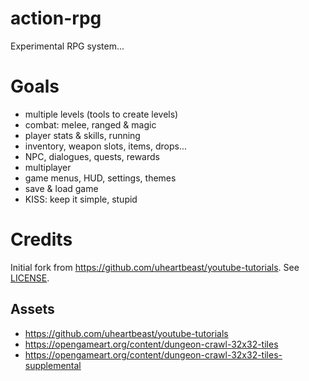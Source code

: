 action-rpg
==========
Experimental RPG system...

# Goals
- multiple levels (tools to create levels)
- combat: melee, ranged & magic
- player stats & skills, running
- inventory, weapon slots, items, drops...
- NPC, dialogues, quests, rewards
- multiplayer
- game menus, HUD, settings, themes
- save & load game
- KISS: keep it simple, stupid

# Credits
Initial fork from https://github.com/uheartbeast/youtube-tutorials. See [LICENSE](LICENSE).

## Assets
- https://github.com/uheartbeast/youtube-tutorials
- https://opengameart.org/content/dungeon-crawl-32x32-tiles
- https://opengameart.org/content/dungeon-crawl-32x32-tiles-supplemental

